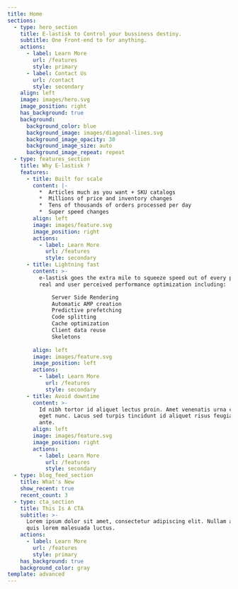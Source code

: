 ```yaml
---
title: Home
sections:
  - type: hero_section
    title: E-lastisk to Control your bussiness destiny.
    subtitle: One Front-end to for anything.
    actions:
      - label: Learn More
        url: /features
        style: primary
      - label: Contact Us
        url: /contact
        style: secondary
    align: left
    image: images/hero.svg
    image_position: right
    has_background: true
    background:
      background_color: blue
      background_image: images/diagonal-lines.svg
      background_image_opacity: 30
      background_image_size: auto
      background_image_repeat: repeat
  - type: features_section
    title: Why E-lastisk ?
    features:
      - title: Built for scale
        content: |-
          *  Articles much as you want + SKU catalogs
          *  Millions of price and inventory changes
          *  Tens of thousands of orders processed per day
          *  Super speed changes
        align: left
        image: images/feature.svg
        image_position: right
        actions:
          - label: Learn More
            url: /features
            style: secondary
      - title: Lightning fast
        content: >-
          e-lastisk goes the extra mile to squeeze speed out of every possible
          real and user perceived performance optimization including:

              Server Side Rendering
              Automatic AMP creation
              Predictive prefetching
              Code splitting
              Cache optimization
              Client data reuse
              Skeletons
              
        align: left
        image: images/feature.svg
        image_position: left
        actions:
          - label: Learn More
            url: /features
            style: secondary
      - title: Avoid downtime
        content: >-
          Id nibh tortor id aliquet lectus proin. Amet venenatis urna cursus
          eget nunc. Lacus sed turpis tincidunt id aliquet risus feugiat in
          ante.
        align: left
        image: images/feature.svg
        image_position: right
        actions:
          - label: Learn More
            url: /features
            style: secondary
  - type: blog_feed_section
    title: What's New
    show_recent: true
    recent_count: 3
  - type: cta_section
    title: This Is A CTA
    subtitle: >-
      Lorem ipsum dolor sit amet, consectetur adipiscing elit. Nullam a metus
      quis lorem malesuada luctus.
    actions:
      - label: Learn More
        url: /features
        style: primary
    has_background: true
    background_color: gray
template: advanced
---
```

